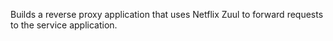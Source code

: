Builds a reverse proxy application that uses Netflix Zuul to forward requests to the service application.
